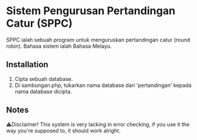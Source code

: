 # Sistem Pengurusan Pertandingan Catur (SPPC)

SPPC ialah sebuah program untuk menguruskan pertandingan catur (round robin). Bahasa sistem ialah Bahasa Melayu.

## Installation

1. Cipta sebuah database.
2. Di sambungan.php, tukarkan nama database dari 'pertandingan' kepada nama database dicipta.

## Notes

⚠️Disclaimer! This system is very lacking in error checking, if you use it the way you're supposed to, it should work alright.
